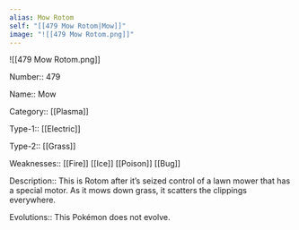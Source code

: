 ```yaml
---
alias: Mow Rotom
self: "[[479 Mow Rotom|Mow]]"
image: "![[479 Mow Rotom.png]]"
---
```


![[479 Mow Rotom.png]]


Number:: 479

Name:: Mow

Category:: [[Plasma]]

Type-1:: [[Electric]]

Type-2:: [[Grass]]

Weaknesses:: [[Fire]] [[Ice]] [[Poison]] [[Bug]]

Description:: This is Rotom after it’s seized control of a lawn mower that has a special motor. As it mows down grass, it scatters the clippings everywhere.

Evolutions:: This Pokémon does not evolve.
